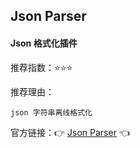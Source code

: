 ## Json Parser

#### Json 格式化插件

推荐指数：⭐⭐⭐

推荐理由：

    json 字符串离线格式化

官方链接：👉 [Json Parser](
https://plugins.jetbrains.com/plugin/10650-json-parser
) 👈





















